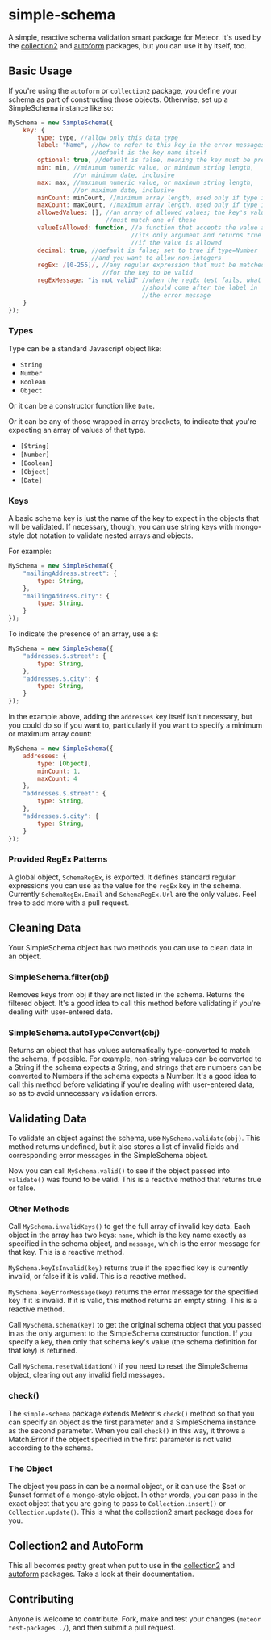 simple-schema
=========================

A simple, reactive schema validation smart package for Meteor. It's used by the [collection2](https://github.com/aldeed/meteor-collection2) and [autoform](https://github.com/aldeed/meteor-autoform) packages, but you can use it by itself, too.

## Basic Usage

If you're using the `autoform` or `collection2` package, you define your schema as part of constructing those objects. Otherwise,
set up a SimpleSchema instance like so:

```js
MySchema = new SimpleSchema({
    key: {
        type: type, //allow only this data type
        label: "Name", //how to refer to this key in the error messages;
                       //default is the key name itself
        optional: true, //default is false, meaning the key must be present
        min: min, //minimum numeric value, or minimum string length,
                  //or minimum date, inclusive
        max: max, //maximum numeric value, or maximum string length,
                  //or maximum date, inclusive
        minCount: minCount, //minimum array length, used only if type is an array
        maxCount: maxCount, //maximum array length, used only if type is an array
        allowedValues: [], //an array of allowed values; the key's value
                           //must match one of these
        valueIsAllowed: function, //a function that accepts the value as
                                  //its only argument and returns true 
                                  //if the value is allowed
        decimal: true, //default is false; set to true if type=Number
                       //and you want to allow non-integers
        regEx: /[0-255]/, //any regular expression that must be matched
                          //for the key to be valid
        regExMessage: "is not valid" //when the regEx test fails, what
                                     //should come after the label in
                                     //the error message
    }
});
```

### Types

Type can be a standard Javascript object like:
* `String`
* `Number`
* `Boolean`
* `Object`

Or it can be a constructor function like `Date`.

Or it can be any of those wrapped in array brackets, to indicate that you're expecting an array of values
of that type.
* `[String]`
* `[Number]`
* `[Boolean]`
* `[Object]`
* `[Date]`

### Keys

A basic schema key is just the name of the key to expect in the objects that will be validated.
If necessary, though, you can use string keys with mongo-style dot notation to validate
nested arrays and objects.

For example:

```js
MySchema = new SimpleSchema({
    "mailingAddress.street": {
        type: String,
    },
    "mailingAddress.city": {
        type: String,
    }
});
```

To indicate the presence of an array, use a `$`:

```js
MySchema = new SimpleSchema({
    "addresses.$.street": {
        type: String,
    },
    "addresses.$.city": {
        type: String,
    }
});
```

In the example above, adding the `addresses` key itself isn't necessary, but
you could do so if you want to, particularly if you want to specify a minimum or maximum array count:

```js
MySchema = new SimpleSchema({
    addresses: {
        type: [Object],
        minCount: 1,
        maxCount: 4
    },
    "addresses.$.street": {
        type: String,
    },
    "addresses.$.city": {
        type: String,
    }
});
```

### Provided RegEx Patterns

A global object, `SchemaRegEx`, is exported. It defines standard regular expressions you can use
as the value for the `regEx` key in the schema. Currently `SchemaRegEx.Email` and
`SchemaRegEx.Url` are the only values. Feel free to add more with a pull request.

## Cleaning Data

Your SimpleSchema object has two methods you can use to clean data in an object.

### SimpleSchema.filter(obj)

Removes keys from obj if they are not listed in the schema. Returns the filtered object. It's a
good idea to call this method before validating if you're dealing with user-entered data.

### SimpleSchema.autoTypeConvert(obj)

Returns an object that has values automatically type-converted to match the schema,
if possible. For example, non-string values can be converted to a String if the
schema expects a String, and strings that are numbers can be converted to Numbers
if the schema expects a Number. It's a good idea to call this method before
validating if you're dealing with user-entered data, so as to avoid unnecessary
validation errors.

## Validating Data

To validate an object against the schema, use `MySchema.validate(obj)`. This
method returns undefined, but it also stores a list of invalid fields and corresponding
error messages in the SimpleSchema object.

Now you can call `MySchema.valid()` to see if the object passed into `validate()`
was found to be valid. This is a reactive method that returns true or false.

### Other Methods

Call `MySchema.invalidKeys()` to get the full array of invalid key data. Each object
in the array has two keys: `name`, which is the key name exactly as specified
in the schema object, and `message`, which is the error message for that key. This
is a reactive method.

`MySchema.keyIsInvalid(key)` returns true if the specified key is currently
invalid, or false if it is valid. This is a reactive method.

`MySchema.keyErrorMessage(key)` returns the error message for the specified
key if it is invalid. If it is valid, this method returns an empty string. This
is a reactive method.

Call `MySchema.schema(key)` to get the original schema object that you passed in
as the only argument to the SimpleSchema constructor function. If you specify a
key, then only that schema key's value (the schema definition for that key) 
is returned.

Call `MySchema.resetValidation()` if you need to reset the SimpleSchema object,
clearing out any invalid field messages.

### check()

The `simple-schema` package extends Meteor's `check()` method so that you
can specify an object as the first parameter and a SimpleSchema instance as the
second parameter. When you call `check()` in this way, it throws a Match.Error
if the object specified in the first parameter is not valid according to the
schema.

### The Object

The object you pass in can be a normal object, or it can use the $set or $unset
format of a mongo-style object. In other words, you can pass in the exact object
that you are going to pass to `Collection.insert()` or `Collection.update()`. This
is what the collection2 smart package does for you.

## Collection2 and AutoForm

This all becomes pretty great when put to use in the [collection2](https://github.com/aldeed/meteor-collection2) and [autoform](https://github.com/aldeed/meteor-autoform) packages. Take a look at their documentation.

## Contributing

Anyone is welcome to contribute. Fork, make and test your changes (`meteor test-packages ./`),
and then submit a pull request.
